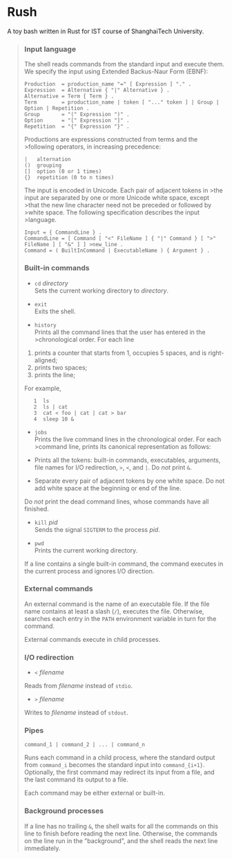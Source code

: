# Rush
A toy bash written in Rust for IST course of ShanghaiTech University.

>### Input language
>
>The shell reads commands from the standard input and execute them. We specify the input using Extended Backus-Naur Form (EBNF):
>
>```
>Production  = production_name "=" [ Expression ] "." .
>Expression  = Alternative { "|" Alternative } .
>Alternative = Term { Term } .
>Term        = production_name | token [ "..." token ] | Group | Option | Repetition .
>Group       = "(" Expression ")" .
>Option      = "[" Expression "]" .
>Repetition  = "{" Expression "}" .
>```
>
>Productions are expressions constructed from terms and the >following operators, in increasing precedence:
>
>```
>|   alternation
>()  grouping
>[]  option (0 or 1 times)
>{}  repetition (0 to n times)
>```
>
>The input is encoded in Unicode. Each pair of adjacent tokens in >the input are separated by one or more Unicode white space, except >that the new line character need not be preceded or followed by >white space. The following specification describes the input >language.
>
>```
>Input = { CommandLine } .
>CommandLine = [ Command [ "<" FileName ] { "|" Command } [ ">" FileName ] [ "&" ] ] >new_line .
>Command = ( BuiltInCommand | ExecutableName ) { Argument } .
>```
>
>### Built-in commands
>
>* `cd` *directory* <br>
>  Sets the current working directory to *directory*.
>
>* `exit` <br>
>  Exits the shell.
>
>* `history` <br>
>  Prints all the command lines that the user has entered in the >chronological order. For each line
>  1. prints a counter that starts from 1, occupies 5 spaces, and is right-aligned;
>  2. prints two spaces;
>  3. prints the line;
>
>  For example, 
>```
>    1  ls
>    2  ls | cat
>    3  cat < foo | cat | cat > bar
>    4  sleep 10 &
>```
>
>* `jobs` <br>
>  Prints the live command lines in the chronological order. For each >command line,
>  prints its canonical representation as follows:
>
>  * Prints all the tokens: built-in commands, executables, arguments, file names for I/O redirection, `>`, `<`, and `|`. Do *not* print `&`.
>  * Separate every pair of adjacent tokens by one white space. Do not add white space at the beginning or end of the line.
>
>  Do *not* print the dead command lines, whose commands have all finished.
>
>* `kill` *pid* <br>
>  Sends the signal `SIGTERM` to the process *pid*.
>
>* `pwd` <br>
>  Prints the current working directory.
>
>If a line contains a single built-in command, the command executes in the current process and ignores I/O direction.
>
>### External commands
>
>An external command is the name of an executable file. If the file name contains at least a slash (`/`), executes the file. Otherwise, searches each entry in the `PATH` environment variable in turn for the command. 
>
>External commands execute in child processes.
>
>### I/O redirection
>
>* `<` *filename*
>
>Reads from *filename* instead of `stdio`.
>
>* `>` *filename*
>
>Writes to *filename* instead of `stdout`.
>
>### Pipes
>
>```
>command_1 | command_2 | ... | command_n
>```
>
>Runs each command in a child process, where the standard output from `command_i` becomes the standard input into `command_{i+1}`. Optionally, the first command may redirect its input from a file, and the last command its output to a file.
>
>Each command may be either external or built-in.
>
>### Background processes
>
>If a line has no trailing `&`, the shell waits for all the commands on this line to finish before reading the next line. Otherwise, the commands on the line run in the "background", and the shell reads the next line immediately.
